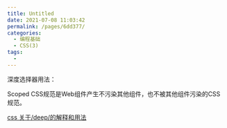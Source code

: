 ```yaml
---
title: Untitled
date: 2021-07-08 11:03:42
permalink: /pages/6dd377/
categories:
  - 编程基础
  - CSS(3)
tags:
  - 
---
```


深度选择器用法：

Scoped CSS规范是Web组件产生不污染其他组件，也不被其他组件污染的CSS规范。

[css 关于/deep/的解释和用法](https://juejin.im/post/5a6c89b151882573351a8b74)

